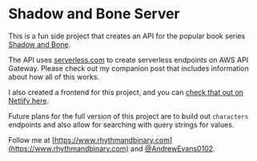 # Shadow and Bone Server

This is a fun side project that creates an API for the popular book series [Shadow and Bone](https://en.wikipedia.org/wiki/Shadow_and_Bone).

The API uses [serverless.com](https://www.serverless.com) to create serverless endpoints on AWS API Gateway. Please check out my companion post that includes information about how all of this works.

I also created a frontend for this project, and you can [check that out on Netlify here](https://shadow-and-bone-page.netlify.app/).

Future plans for the full version of this project are to build out `characters` endpoints and also allow for searching with query strings for values.

Follow me at [https://www.rhythmandbinary.com](https://www.rhythmandbinary.com) and [@AndrewEvans0102](https://twitter.com/AndrewEvans0102).

